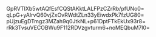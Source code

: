 GpRVTIXb5wtAQfEsfCQStAKktLALFPzCZrRb/pfUNo0=
qLpG+yAIrvQ60vjZxOvRWdtZLn33yEiwdxPk7fzUG80=
pUjzuEgDTmgz3MZah9q0JtkNL+p61DptFTkEkUx93r8=
rRk3TvsuVECOBWu9F112RDVzgvturm6+noMEQbuM7l0=
